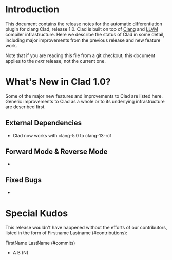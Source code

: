 Introduction
============

This document contains the release notes for the automatic differentiation
plugin for clang Clad, release 1.0. Clad is built on top of
[Clang](http://clang.llvm.org) and [LLVM](http://llvm.org>) compiler
infrastructure. Here we describe the status of Clad in some detail, including
major improvements from the previous release and new feature work.

Note that if you are reading this file from a git checkout,
this document applies to the *next* release, not the current one.


What's New in Clad 1.0?
========================

Some of the major new features and improvements to Clad are listed here. Generic
improvements to Clad as a whole or to its underlying infrastructure are
described first.

External Dependencies
---------------------

* Clad now works with clang-5.0 to clang-13-rc1


Forward Mode & Reverse Mode
---------------------------
*


Fixed Bugs
----------

*


Special Kudos
=============

This release wouldn't have happened without the efforts of our contributors,
listed in the form of Firstname Lastname (#contributions):

FirstName LastName (#commits)

* A B (N)
